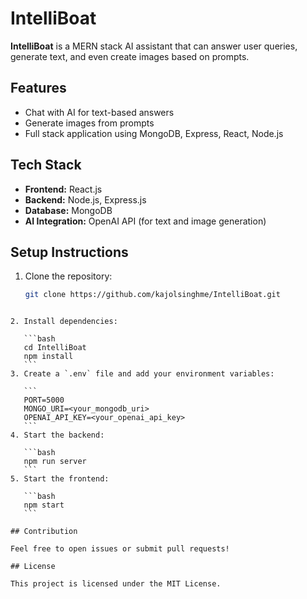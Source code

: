 # IntelliBoat

**IntelliBoat** is a MERN stack AI assistant that can answer user queries, generate text, and even create images based on prompts.

## Features
- Chat with AI for text-based answers
- Generate images from prompts
- Full stack application using MongoDB, Express, React, Node.js

## Tech Stack
- **Frontend:** React.js
- **Backend:** Node.js, Express.js
- **Database:** MongoDB
- **AI Integration:** OpenAI API (for text and image generation)

## Setup Instructions
1. Clone the repository:
   ```bash
   git clone https://github.com/kajolsinghme/IntelliBoat.git
````

2. Install dependencies:

   ```bash
   cd IntelliBoat
   npm install
   ```
3. Create a `.env` file and add your environment variables:

   ```
   PORT=5000
   MONGO_URI=<your_mongodb_uri>
   OPENAI_API_KEY=<your_openai_api_key>
   ```
4. Start the backend:

   ```bash
   npm run server
   ```
5. Start the frontend:

   ```bash
   npm start
   ```

## Contribution

Feel free to open issues or submit pull requests!

## License

This project is licensed under the MIT License.
